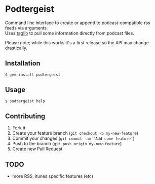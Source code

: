 # Podtergeist

Command line interface to create or append to podcast-compatible rss feeds via arguments.  
Uses [taglib](http://robinst.github.io/taglib-ruby/) to pull some information directly from podcast files.  

Please note; while this works it's a first release so the API may change drastically.  

## Installation

`$ gem install podtergeist`

## Usage

`$ podtergeist help`

## Contributing

1. Fork it
2. Create your feature branch (`git checkout -b my-new-feature`)
3. Commit your changes (`git commit -am 'Add some feature'`)
4. Push to the branch (`git push origin my-new-feature`)
5. Create new Pull Request

## TODO

* more RSS, itunes specific features (etc)
